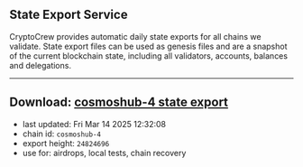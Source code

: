 ## State Export Service
CryptoCrew provides automatic daily state exports for all chains we validate. State export files can be used as genesis files and are a snapshot of the current blockchain state, including all validators, accounts, balances and delegations.

---
**Download: [cosmoshub-4 state export](https://dl-eu2.ccvalidators.com/SERVICE/cosmoshub/cosmoshub-4_export_24824696.json)**
---

- last updated: Fri Mar 14 2025 12:32:08
- chain id: `cosmoshub-4`
- export height: `24824696`
- use for: airdrops, local tests, chain recovery
